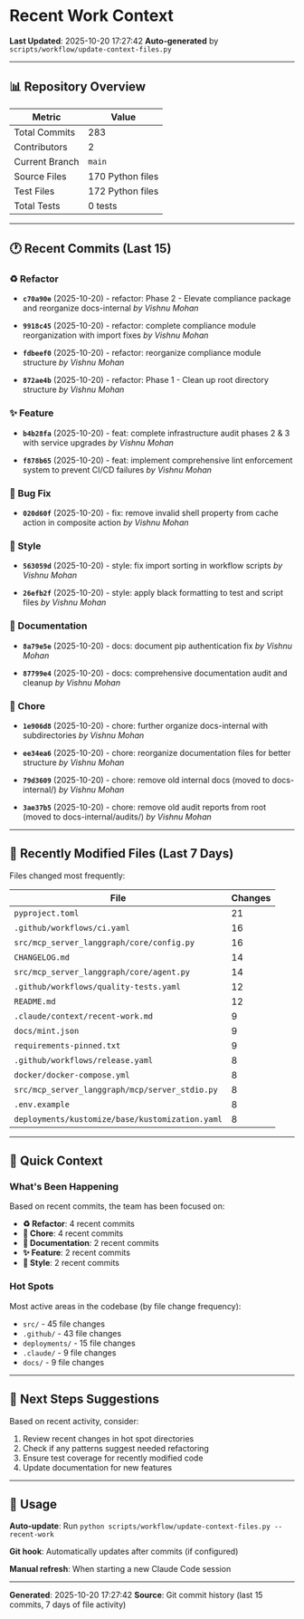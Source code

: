 # Recent Work Context

**Last Updated**: 2025-10-20 17:27:42
**Auto-generated** by `scripts/workflow/update-context-files.py`

---

## 📊 Repository Overview

| Metric | Value |
|--------|-------|
| Total Commits | 283 |
| Contributors | 2 |
| Current Branch | `main` |
| Source Files | 170 Python files |
| Test Files | 172 Python files |
| Total Tests | 0 tests |

---

## 🕐 Recent Commits (Last 15)


### ♻️  Refactor

- **`c70a90e`** (2025-10-20) - refactor: Phase 2 - Elevate compliance package and reorganize docs-internal
  _by Vishnu Mohan_

- **`9918c45`** (2025-10-20) - refactor: complete compliance module reorganization with import fixes
  _by Vishnu Mohan_

- **`fdbeef0`** (2025-10-20) - refactor: reorganize compliance module structure
  _by Vishnu Mohan_

- **`872ae4b`** (2025-10-20) - refactor: Phase 1 - Clean up root directory structure
  _by Vishnu Mohan_


### ✨ Feature

- **`b4b28fa`** (2025-10-20) - feat: complete infrastructure audit phases 2 & 3 with service upgrades
  _by Vishnu Mohan_

- **`f878b65`** (2025-10-20) - feat: implement comprehensive lint enforcement system to prevent CI/CD failures
  _by Vishnu Mohan_


### 🐛 Bug Fix

- **`020d60f`** (2025-10-20) - fix: remove invalid shell property from cache action in composite action
  _by Vishnu Mohan_


### 💄 Style

- **`563059d`** (2025-10-20) - style: fix import sorting in workflow scripts
  _by Vishnu Mohan_

- **`26efb2f`** (2025-10-20) - style: apply black formatting to test and script files
  _by Vishnu Mohan_


### 📝 Documentation

- **`8a79e5e`** (2025-10-20) - docs: document pip authentication fix
  _by Vishnu Mohan_

- **`87799e4`** (2025-10-20) - docs: comprehensive documentation audit and cleanup
  _by Vishnu Mohan_


### 🔧 Chore

- **`1e906d8`** (2025-10-20) - chore: further organize docs-internal with subdirectories
  _by Vishnu Mohan_

- **`ee34ea6`** (2025-10-20) - chore: reorganize documentation files for better structure
  _by Vishnu Mohan_

- **`79d3609`** (2025-10-20) - chore: remove old internal docs (moved to docs-internal/)
  _by Vishnu Mohan_

- **`3ae37b5`** (2025-10-20) - chore: remove old audit reports from root (moved to docs-internal/audits/)
  _by Vishnu Mohan_

---

## 📁 Recently Modified Files (Last 7 Days)

Files changed most frequently:

| File | Changes |
|------|---------|
| `pyproject.toml` | 21 |
| `.github/workflows/ci.yaml` | 16 |
| `src/mcp_server_langgraph/core/config.py` | 16 |
| `CHANGELOG.md` | 14 |
| `src/mcp_server_langgraph/core/agent.py` | 14 |
| `.github/workflows/quality-tests.yaml` | 12 |
| `README.md` | 12 |
| `.claude/context/recent-work.md` | 9 |
| `docs/mint.json` | 9 |
| `requirements-pinned.txt` | 9 |
| `.github/workflows/release.yaml` | 8 |
| `docker/docker-compose.yml` | 8 |
| `src/mcp_server_langgraph/mcp/server_stdio.py` | 8 |
| `.env.example` | 8 |
| `deployments/kustomize/base/kustomization.yaml` | 8 |


---

## 🎯 Quick Context

### What's Been Happening

Based on recent commits, the team has been focused on:

- **♻️  Refactor**: 4 recent commits
- **🔧 Chore**: 4 recent commits
- **📝 Documentation**: 2 recent commits
- **✨ Feature**: 2 recent commits
- **💄 Style**: 2 recent commits


### Hot Spots

Most active areas in the codebase (by file change frequency):

- `src/` - 45 file changes
- `.github/` - 43 file changes
- `deployments/` - 15 file changes
- `.claude/` - 9 file changes
- `docs/` - 9 file changes


---

## 🔄 Next Steps Suggestions

Based on recent activity, consider:

1. Review recent changes in hot spot directories
2. Check if any patterns suggest needed refactoring
3. Ensure test coverage for recently modified code
4. Update documentation for new features

---

## 📝 Usage

**Auto-update**: Run `python scripts/workflow/update-context-files.py --recent-work`

**Git hook**: Automatically updates after commits (if configured)

**Manual refresh**: When starting a new Claude Code session

---

**Generated**: 2025-10-20 17:27:42
**Source**: Git commit history (last 15 commits, 7 days of file activity)
